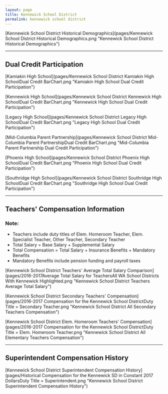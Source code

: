 ```yaml
---
layout: page
title: Kennewick School District
permalink: kennewick school district
---
```



[Kennewick School District Historical Demographics](pages/Kennewick School District Historical Demographics.png "Kennewick School District Historical Demographics")

___

## Dual Credit Participation

[Kamiakin High School](pages/Kennewick School District Kamiakin High SchoolDual Credit BarChart.png "Kamiakin High School Dual Credit Participation")

[Kennewick High School](pages/Kennewick School District Kennewick High SchoolDual Credit BarChart.png "Kennewick High School Dual Credit Participation")

[Legacy High School](pages/Kennewick School District Legacy High SchoolDual Credit BarChart.png "Legacy High School Dual Credit Participation")

[Mid-Columbia Parent Partnership](pages/Kennewick School District Mid-Columbia Parent PartnershipDual Credit BarChart.png "Mid-Columbia Parent Partnership Dual Credit Participation")

[Phoenix High School](pages/Kennewick School District Phoenix High SchoolDual Credit BarChart.png "Phoenix High School Dual Credit Participation")

[Southridge High School](pages/Kennewick School District Southridge High SchoolDual Credit BarChart.png "Southridge High School Dual Credit Participation")


___

## Teachers' Compensation Information
### Note:
- Teachers include duty titles of Elem. Homeroom Teacher, Elem. Specialist Teacher, Other Teacher, Secondary Teacher
- Total Salary = Base Salary + Supplemental Salary
- Total Compensation = Total Salary + Insurance Benefits + Mandatory Benefits
- Mandatory Benefits include pension funding and payroll taxes

[Kennewick School District Teachers' Average Total Salary Comparison](pages/2016-2017Average Total Salary for TeachersAll WA School Districts With Kennewick Highlighted.png "Kennewick School District Teachers Average Total Salary")

[Kennewick School District Secondary Teachers' Compensation](pages/2016-2017 Compensation for the Kennewick School DistrictDuty Title = Secondary Teacher.png "Kennewick School District All Secondary Teachers Compensation")

[Kennewick School District Elem. Homeroom Teachers' Compensation](pages/2016-2017 Compensation for the Kennewick School DistrictDuty Title = Elem. Homeroom Teacher.png "Kennewick School District All Elementary Teachers Compensation")


___

## Superintendent Compensation History

[Kennewick School District Superintendent Compensation History](pages/Historical Compensation for the Kennewick SD in Constant 2017 DollarsDuty Title = Superintendent.png "Kennewick School District Superintendent Compensation History")

